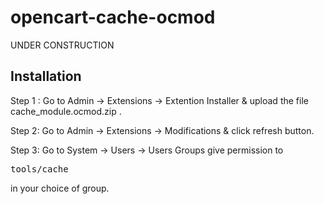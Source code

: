 # opencart-cache-ocmod

UNDER CONSTRUCTION

## Installation

Step 1 : Go to Admin -> Extensions -> Extention Installer 
& 
upload the file cache_module.ocmod.zip .


Step 2: Go to Admin -> Extensions -> Modifications 
&
click refresh button.

Step 3: Go to System -> Users -> Users Groups 
give permission to <pre>tools/cache</pre> in your choice of group.


